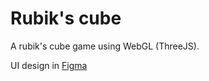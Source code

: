 # Rubik's cube

A rubik's cube game using WebGL (ThreeJS).

UI design in [Figma](https://www.figma.com/file/EWYCzu2oRacZ8YRzdw7P3U/Untitled?type=design&node-id=0%3A1&mode=design&t=2o1gpKtCmkouw3zn-1)
